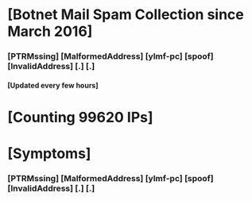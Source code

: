# [Botnet Mail Spam Collection since March 2016]
### [PTRMssing] [MalformedAddress] [ylmf-pc] [spoof] [InvalidAddress] [.] [.]
#### [Updated every few hours]

# [Counting 99620 IPs]

# [Symptoms] 
###   [PTRMssing] [MalformedAddress] [ylmf-pc] [spoof] [InvalidAddress] [.] [.]
